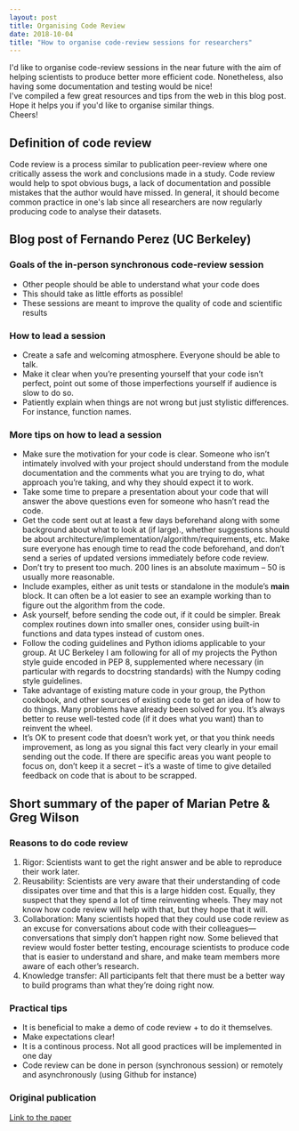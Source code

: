```yaml
---
layout: post
title: Organising Code Review
date: 2018-10-04
title: "How to organise code-review sessions for researchers"
---
```

I'd like to organise code-review sessions in the near future with the aim of helping scientists to produce better more efficient code. Nonetheless, also having some documentation and testing would be nice!   
I've compiled a few great resources and tips from the web in this blog post.   
Hope it helps you if you'd like to organise similar things.   
Cheers!  


## Definition of code review
Code review is a process similar to publication peer-review where one critically assess the work and conclusions made in a study. Code review would help to spot obvious bugs, a lack of documentation and possible mistakes that the author would have missed. In general, it should become common practice in one's lab since all researchers are now regularly producing code to analyse their datasets. 


## Blog post of Fernando Perez (UC Berkeley)  
### Goals of the in-person synchronous code-review session
* Other people should be able to understand what your code does
* This should take as little efforts as possible!
* These sessions are meant to improve the quality of code and scientific results

### How to lead a session
* Create a safe and welcoming atmosphere. Everyone should be able to talk.
* Make it clear when you’re presenting yourself that your code isn’t perfect, point out some of those imperfections yourself if audience is slow to do so.
* Patiently explain when things are not wrong but just stylistic differences. For instance, function names.

### More tips on how to lead a session
* Make sure the motivation for your code is clear. Someone who isn’t intimately involved with your project should understand from the module documentation and the comments what you are trying to do, what approach you’re taking, and why they should expect it to work.
* Take some time to prepare a presentation about your code that will answer the above questions even for someone who hasn’t read the code. 
* Get the code sent out at least a few days beforehand along with some background about what to look at (if large)., whether suggestions should be about architecture/implementation/algorithm/requirements, etc. Make sure everyone has enough time to read the code beforehand, and don’t send a series of updated versions immediately before code review.
* Don’t try to present too much. 200 lines is an absolute maximum – 50 is usually more reasonable.
* Include examples, either as unit tests or standalone in the module’s __main__ block. It can often be a lot easier to see an example working than to figure out the algorithm from the code.
* Ask yourself, before sending the code out, if it could be simpler. Break complex routines down into smaller ones, consider using built-in functions and data types instead of custom ones.
* Follow the coding guidelines and Python idioms applicable to your group. At UC Berkeley I am following for all of my projects the Python style guide encoded in PEP 8, supplemented where necessary (in particular with regards to docstring standards) with the Numpy coding style guidelines.
* Take advantage of existing mature code in your group, the Python cookbook, and other sources of existing code to get an idea of how to do things. Many problems have already been solved for you. It’s always better to reuse well-tested code (if it does what you want) than to reinvent the wheel.
* It’s OK to present code that doesn’t work yet, or that you think needs improvement, as long as you signal this fact very clearly in your email sending out the code. If there are specific areas you want people to focus on, don’t keep it a secret – it’s a waste of time to give detailed feedback on code that is about to be scrapped.


## Short summary of the paper of Marian Petre & Greg Wilson
### Reasons to do code review
1. Rigor: Scientists want to get the right answer and be able to reproduce their work later. 
2. Reusability: Scientists are very aware that their understanding of code dissipates over time and that this is a large hidden cost. Equally, they suspect that they spend a lot of time reinventing wheels. They may not know how code review will help with that, but they hope that it will.
3. Collaboration: Many scientists hoped that they could use code review as an excuse for conversations
about code with their colleagues—conversations that simply don’t happen right now. Some believed that review would foster better testing, encourage scientists to produce code that is easier to understand and share, and make team members more aware of each other’s research.
4. Knowledge transfer: All participants felt that there must be a better way to build programs than what they’re doing right now. 

### Practical tips
* It is beneficial to make a demo of code review + to do it themselves. 
* Make expectations clear!
* It is a continous process. Not all good practices will be implemented in one day
* Code review can be done in person (synchronous session) or remotely and asynchronously (using Github for instance)


### Original publication
[Link to the paper](https://arxiv.org/abs/1407.5648) 
